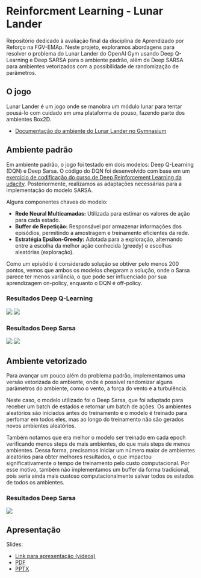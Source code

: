 # Reinforcment Learning - Lunar Lander

Repositório dedicado à avaliação final da disciplina de Aprendizado por Reforço na FGV-EMAp. Neste projeto, exploramos abordagens para resolver o problema do Lunar Lander do OpenAI Gym usando Deep Q-Learning e Deep SARSA para o ambiente padrão, além de Deep SARSA para ambientes vetorizados com a possibilidade de randomização de parâmetros.

## O jogo
Lunar Lander é um jogo onde se manobra um módulo lunar para tentar pousá-lo com cuidado em uma plataforma de pouso, fazendo parte dos ambientes Box2D.
  - [Documentação do ambiente do Lunar Lander no Gymnasium](https://gymnasium.farama.org/environments/box2d/lunar_lander/)

## Ambiente padrão
Em ambiente padrão, o jogo foi testado em dois modelos: Deep Q-Learning (DQN) e Deep Sarsa. 
O código do DQN foi desenvolvido com base em um [exercício de codificação do curso de Deep Reinforcement Learning da udacity](https://goodboychan.github.io/python/reinforcement_learning/pytorch/udacity/2021/05/07/DQN-LunarLander.html). Posteriormente, realizamos as adaptações necessárias para a implementação do modelo SARSA.

Alguns componentes chaves do modelo:
- **Rede Neural Multicamadas:** Utilizada para estimar os valores de ação para cada estado.
- **Buffer de Repetição:** Responsável por armazenar informações dos episódios, permitindo a amostragem e treinamento eficientes da rede.
- **Estratégia Epsilon-Greedy:** Adotada para a exploração, alternando entre a escolha da melhor ação conhecida (greedy) e escolhas aleatórias (exploração).

Como um episódio é considerado solução se obtiver pelo menos 200 pontos, vemos que ambos os modelos chegaram a solução, onde o Sarsa parece ter menos variância, o que pode ser influenciado por sua aprendizagem on-policy, enquanto o DQN é off-policy.

### Resultados Deep Q-Learning


<img src="./Ambiente padrão/results/output_dqn.png">

<img src="./Ambiente padrão/results/dqn.gif">



### Resultados Deep Sarsa

<img src="./Ambiente padrão/results/output_sarsa.png">

<img src="./Ambiente padrão/results/dqn.gif">



## Ambiente vetorizado

Para avançar um pouco além do problema padrão, implementamos uma versão vetorizada do ambiente, onde é possível randomizar alguns parâmetros do ambiente, como o vento, a força do vento e a turbulência.

Neste caso, o modelo utilizado foi o Deep Sarsa, que foi adaptado para receber um batch de estados e retornar um batch de ações. Os ambientes aleatórios são iniciados antes do treinamento e o modelo é treinado para perfomar em todos eles, mas ao longo do treinamento não são gerados novos ambientes aleatórios. 

Também notamos que era melhor o modelo ser treinado em cada epoch verificando menos steps de mais ambientes, do que mais steps de menos ambientes. Dessa forma, precisamos iniciar um número maior de ambientes aleatórios para obter melhores resultados, o que impactou significativamente o tempo de treinamento pelo custo computacional. Por esse motivo, também não implementamos um buffer da forma tradicional, pois seria ainda mais custoso computacionalmente salvar todos os estados de todos os ambientes.

### Resultados Deep Sarsa
<img src="./video/LunarLander-sarsa-random-envs.gif">

## Apresentação

Slides:

* [Link para apresentação (vídeos)](https://www.canva.com/design/DAFz5JrqS-U/wHmw9U4I9vsFlbghCVAvqA/view?)
* [PDF](./slides/lunar_lander_presentation.pdf)
* [PPTX](./slides/lunar_lander_presentation.pptx)



